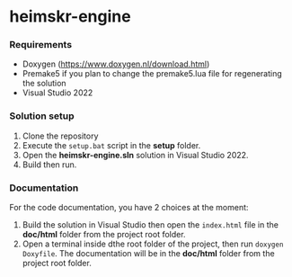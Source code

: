 # heimskr-engine

### Requirements
- Doxygen (https://www.doxygen.nl/download.html)
- Premake5 if you plan to change the premake5.lua file for regenerating the solution
- Visual Studio 2022

### Solution setup
1. Clone the repository
2. Execute the `setup.bat` script in the **setup** folder.
3. Open the **heimskr-engine.sln** solution in Visual Studio 2022.
4. Build then run.

### Documentation
For the code documentation, you have 2 choices at the moment:
1. Build the solution in Visual Studio then open the `index.html` file in the **doc/html** folder from the project root folder.
2. Open a terminal inside dthe root folder of the project, then run `doxygen Doxyfile`. The documentation will be in the **doc/html** folder from the project root folder.
